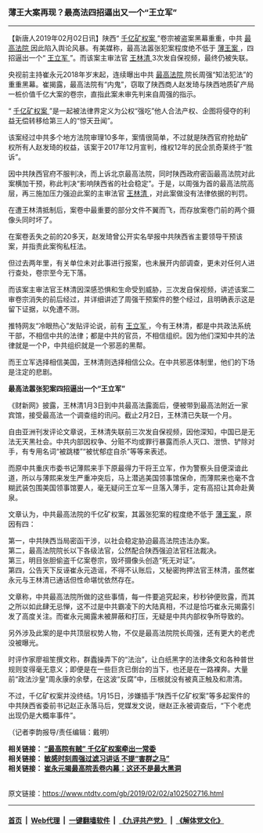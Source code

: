 ### 薄王大案再现？最高法四招逼出又一个“王立军”
------------------------

<div class="post_content">
 <p>
  【新唐人2019年02月02日讯】陕西“
  <a href="https://www.ntdtv.com/gb/406522.htm">
   千亿矿权案
  </a>
  ”卷宗被盗案黑幕重重，中共
  <a href="https://www.ntdtv.com/gb/最高法院.htm">
   最高法院
  </a>
  因此陷入舆论风暴。有美媒称，最高法嚣张犯案程度绝不低于
  <a href="https://www.ntdtv.com/gb/薄王案.htm">
   薄王案
  </a>
  ，四招逼出一个“
  <a href="https://www.ntdtv.com/gb/王立军.htm">
   王立军
  </a>
  ”。而该案主审法官
  <a href="https://www.ntdtv.com/gb/王林清.htm">
   王林清
  </a>
  3次发自保视频，最终仍被失联。
 </p>
 <p>
  央视前主持崔永元2018年岁末起，连续曝出中共
  <a href="https://www.ntdtv.com/gb/最高法院.htm">
   最高法院
  </a>
  院长周强“知法犯法”的重重黑幕。崔揭露，最高法院有“内鬼”，窃取了陕西商人赵发琦与陕西地质矿产局一桩价值千亿大案的卷宗，直指此案未审先判来自周强的指示。
 </p>
 <p>
  “
  <a href="https://www.ntdtv.com/gb/406522.htm">
   千亿矿权案
  </a>
  ”是一起被法律界定义为公权“强吃”他人合法产权、企图将侵夺的利益无偿转移给第三人的“惊天丑闻”。
 </p>
 <p>
  该案经过中共多个地方法院审理10多年，案情很简单，不过就是陕西官府抢劫矿权所有人赵发琦的权益，该案于2017年12月宣判，维权12年的民企凯奇莱终于“胜诉”。
 </p>
 <p>
  因中共陕西官府不服判决，而上诉北京最高法院，同时陕西政府密函最高法院对此案横加干预，称此判决“影响陕西省的社会稳定”。于是，以周强为首的最高法院高层，再三施加压力强迫此案的主审法官
  <a href="https://www.ntdtv.com/gb/王林清.htm">
   王林清
  </a>
  ，对此案做没有法律依据的判罚。
 </p>
 <p>
  在遭王林清抵制后，案卷中最重要的部分文件不翼而飞，而存放案卷门前的两个摄像头同时坏了。
 </p>
 <p>
  在案卷丢失之前的20多天，赵发琦曾公开实名举报中共陕西省主要领导干预该案，并指责此案徇私枉法。
 </p>
 <p>
  但过去两年里，有关单位未对此事进行报案，也未展开内部调查，更未对任何人进行查处，卷宗至今无下落。
 </p>
 <p>
  而该案主审法官王林清因深感恐惧和生命受到威胁，三次发自保视频，讲述该案二审卷宗消失的前后经过，并详细讲述了周强干预案件的整个经过，且明确表示这是留下证据，以免遭不测。
 </p>
 <p>
  推特网友“冷眼热心”发贴评论说，前有
  <a href="https://www.ntdtv.com/gb/王立军.htm">
   王立军
  </a>
  ，今有王林清，都是中共政法系统干部，不相信中共的法律；都是中共的官员，不相信组织。因为他们深知中共的法律就是一个P，中共组织就是一个邪恶的黑帮。
 </p>
 <p>
  而王立军选择相信美国，王林清则选择相信公众。在中共邪恶体制里，他们的下场是注定的悲剧。
 </p>
 <p>
  <strong>
   最高法嚣张犯案四招逼出一个“王立军”
  </strong>
 </p>
 <p>
  《财新网》披露，王林清1月3日到中共最高法露面后，便被带到最高法附近一家宾馆，接受最高法一个调查组的讯问。截止2月2日，王林清已失联一个月。
 </p>
 <p>
  自由亚洲刊发评论文章说，王林清失联前三次发自保视频，因他深知，中国已是无法无天黑社会。中共内部因权争、分赃不均或罪行暴露而杀人灭口、泄愤、铲除对手，有专用名词“被跳楼”“被忧郁症自杀”等等来表述。
 </p>
 <p>
  而原中共重庆市委书记薄熙来手下原最得力干将王立军，作为警察头目便深谙此道，所以与薄熙来发生严重冲突后，马上潜逃美国领事馆保命，而薄熙来也毫不含糊武装包围美国领事馆要人，毫无疑问王立军一旦落入薄手，定有高招让其命赴黄泉。
 </p>
 <p>
  文章认为，中共最高法院的千亿矿权案，其嚣张犯案的程度绝不低于
  <a href="https://www.ntdtv.com/gb/薄王案.htm">
   薄王案
  </a>
  ，原因有四：
 </p>
 <p>
  第一，中共陕西当局密函干涉，以社会稳定胁迫最高法院违法办案。
  <br>
   第二，最高法院院长以下各级法官，公然配合陕西强迫法官枉法裁决。
   <br/>
   第三，明目张胆偷盗千亿案卷宗，毁坏摄像头创造“死无对证”。
   <br/>
   第四，公告天下反诬崔永元造谣，不得不认账后，又秘密拘押法官王林清，虽然崔永元与王林清已通话但性命堪忧依然存在。
  </br>
 </p>
 <p>
  文章称，中共最高法院所做的这些事情，每一件要追究起来，秒秒钟便败露，而其之所以如此肆无忌惮，这不过是中共霸凌下的大陆真相，不过是恰巧崔永元揭露引发了高度关注。而崔永元揭露未被屏蔽和打压，无疑是中共内部权争所导致的。
 </p>
 <p>
  另外涉及此案的是中共顶层权势人物，不仅是最高法院院长周强，还有更大的老虎没被曝光。
 </p>
 <p>
  时评作家廖祖笙撰文称，群蠹操弄下的“法治”，让白纸黑字的法律条文和各种普世规则变得毫无意义；即便是在一些巨贪已倒台的当下，也还是在一路裸奔。大量前“政法沙皇”周永康的余孽，在这波“反腐”中，压根就没有被真正触及和肃清。
 </p>
 <p>
  不过，千亿矿权案并没终结。1月15日，涉嫌插手“陕西千亿矿权案”等多起案件的中共陕西省委前书记赵正永落马后，党媒发文说，继赵正永被调查后，“下个老虎出现仍是大概率事件”。
 </p>
 <p>
  （记者李韵报导/责任编辑：戴明）
 </p>
 <p>
  <strong>
   相关链接：
   <a href="https://www.ntdtv.com/b5/2019/01/01/a102478527.html" rel="noopener" target="_blank">
    “最高院有贼” 千亿矿权案牵出一常委
   </a>
   <br/>
   相关链接：
   <a href="https://www.ntdtv.com/b5/2019/01/21/a102493704.html" rel="noopener" target="_blank">
    敏感时刻周强过滤习讲话 不提“害群之马”
   </a>
   <br/>
   相关链接：
   <a href="https://www.ntdtv.com/b5/2019/01/03/a102480024.html" rel="noopener" target="_blank">
    崔永元揭最高院丢卷内幕：这还不是最大黑洞
   </a>
   <br/>
  </strong>
 </p>
 <div class="single_ad">
 </div>
</div>

<br/>原文链接：https://www.ntdtv.com/gb/2019/02/02/a102502716.html


------------------------
#### [首页](https://github.com/gfw-breaker/banned-news/blob/master/README.md) &nbsp;|&nbsp; [Web代理](https://github.com/labour-camp/helloworld) &nbsp;|&nbsp; [一键翻墙软件](https://github.com/gfw-breaker/nogfw/blob/master/README.md) &nbsp;|&nbsp; [《九评共产党》](https://github.com/gfw-breaker/9ping.md/blob/master/README.md#九评之一评共产党是什么) &nbsp;|&nbsp; [《解体党文化》](https://github.com/gfw-breaker/jtdwh.md/blob/master/README.md#绪论)

